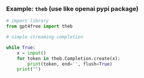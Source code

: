 ### Example: `theb` (use like openai pypi package) <a name="example-theb"></a>

```python
# import library
from gpt4free import theb

# simple streaming completion

while True:
	x = input()
	for token in theb.Completion.create(x):
		print(token, end='', flush=True)
	print("")
```
